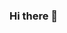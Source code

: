 ### Hi there 👋

<!--
**tabbu27/tabbu27** is a ✨ _special_ ✨ repository because its `README.md` (this file) appears on your GitHub profile.

Here are some ideas to get you started:

- 🔭 I’m currently working on currency converter
- 🌱 I’m currently learning python
- 👯 I’m looking to collaborate on kivy (Python module for app) 
- 🤔 I’m looking for help with data science projects
- 💬 Ask me about acadmecis
- 📫 How to reach me: https://www.linkedin.com/in/tabassum-chouhan-99b396182/
- 😄 Pronouns: She
- ⚡ Fun fact: Can only work with music
-->
